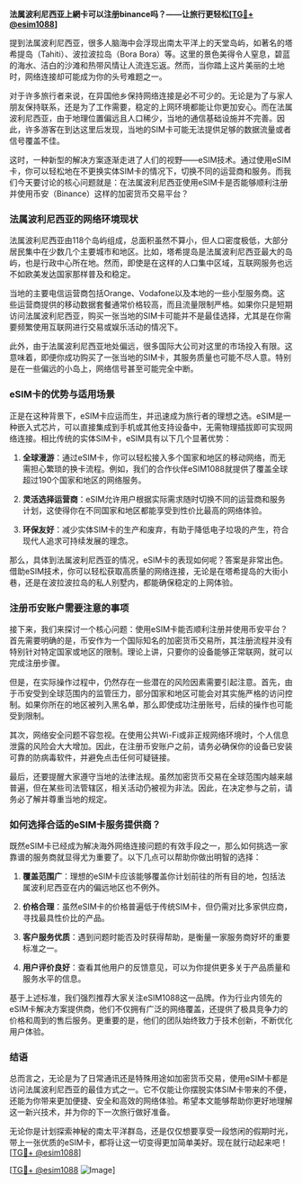 **法属波利尼西亚上網卡可以注册binance吗？——让旅行更轻松[[TG💪+ @esim1088](https://t.me/s/esim1088)]**

提到法属波利尼西亚，很多人脑海中会浮现出南太平洋上的天堂岛屿，如著名的塔希提岛（Tahiti）、波拉波拉岛（Bora Bora）等。这里的景色美得令人窒息，碧蓝的海水、洁白的沙滩和热带风情让人流连忘返。然而，当你踏上这片美丽的土地时，网络连接却可能成为你的头号难题之一。

对于许多旅行者来说，在异国他乡保持网络连接是必不可少的。无论是为了与家人朋友保持联系，还是为了工作需要，稳定的上网环境都能让你更加安心。而在法属波利尼西亚，由于地理位置偏远且人口稀少，当地的通信基础设施并不完善。因此，许多游客在到达这里后发现，当地的SIM卡可能无法提供足够的数据流量或者信号覆盖不佳。

这时，一种新型的解决方案逐渐走进了人们的视野——eSIM技术。通过使用eSIM卡，你可以轻松地在不更换实体SIM卡的情况下，切换不同的运营商和服务。而我们今天要讨论的核心问题就是：在法属波利尼西亚使用eSIM卡是否能够顺利注册并使用币安（Binance）这样的加密货币交易平台？

### 法属波利尼西亚的网络环境现状

法属波利尼西亚由118个岛屿组成，总面积虽然不算小，但人口密度极低，大部分居民集中在少数几个主要城市和地区。比如，塔希提岛是法属波利尼西亚最大的岛屿，也是行政中心所在地。然而，即使是在这样的人口集中区域，互联网服务也远不如欧美发达国家那样普及和稳定。

当地的主要电信运营商包括Orange、Vodafone以及本地的一些小型服务商。这些运营商提供的移动数据套餐通常价格较高，而且流量限制严格。如果你只是短期访问法属波利尼西亚，购买一张当地的SIM卡可能并不是最佳选择，尤其是在你需要频繁使用互联网进行交易或娱乐活动的情况下。

此外，由于法属波利尼西亚地处偏远，很多国际大公司对这里的市场投入有限。这意味着，即便你成功购买了一张当地的SIM卡，其服务质量也可能不尽人意。特别是在一些偏远的小岛上，网络信号甚至可能完全中断。

### eSIM卡的优势与适用场景

正是在这种背景下，eSIM卡应运而生，并迅速成为旅行者的理想之选。eSIM是一种嵌入式芯片，可以直接集成到手机或其他支持设备中，无需物理插拔即可实现网络连接。相比传统的实体SIM卡，eSIM具有以下几个显著优势：

1. **全球漫游**：通过eSIM卡，你可以轻松接入多个国家和地区的移动网络，而无需担心繁琐的换卡流程。例如，我们的合作伙伴eSIM1088就提供了覆盖全球超过190个国家和地区的网络服务。
   
2. **灵活选择运营商**：eSIM允许用户根据实际需求随时切换不同的运营商和服务计划，这使得你在不同国家和地区都能享受到性价比最高的网络体验。

3. **环保友好**：减少实体SIM卡的生产和废弃，有助于降低电子垃圾的产生，符合现代人追求可持续发展的理念。

那么，具体到法属波利尼西亚的情况，eSIM卡的表现如何呢？答案是非常出色。借助eSIM技术，你可以轻松获取高质量的网络连接，无论是在塔希提岛的大街小巷，还是在波拉波拉岛的私人别墅内，都能确保稳定的上网体验。

### 注册币安账户需要注意的事项

接下来，我们来探讨一个核心问题：使用eSIM卡能否顺利注册并使用币安平台？首先需要明确的是，币安作为一个国际知名的加密货币交易所，其注册流程并没有特别针对特定国家或地区的限制。理论上讲，只要你的设备能够正常联网，就可以完成注册步骤。

但是，在实际操作过程中，仍然存在一些潜在的风险因素需要引起注意。首先，由于币安受到全球范围内的监管压力，部分国家和地区可能会对其实施严格的访问控制。如果你所在的地区被列入黑名单，那么即使成功注册账号，后续的操作也可能受到限制。

其次，网络安全问题不容忽视。在使用公共Wi-Fi或非正规网络环境时，个人信息泄露的风险会大大增加。因此，在注册币安账户之前，请务必确保你的设备已安装可靠的防病毒软件，并避免点击任何可疑链接。

最后，还要提醒大家遵守当地的法律法规。虽然加密货币交易在全球范围内越来越普遍，但在某些司法管辖区，相关活动仍被视为非法。因此，在决定参与之前，请务必了解并尊重当地的规定。

### 如何选择合适的eSIM卡服务提供商？

既然eSIM卡已经成为解决海外网络连接问题的有效手段之一，那么如何挑选一家靠谱的服务商就显得尤为重要了。以下几点可以帮助你做出明智的选择：

1. **覆盖范围广**：理想的eSIM卡应该能够覆盖你计划前往的所有目的地，包括法属波利尼西亚在内的偏远地区也不例外。
   
2. **价格合理**：虽然eSIM卡的价格普遍低于传统SIM卡，但仍需对比多家供应商，寻找最具性价比的产品。

3. **客户服务优质**：遇到问题时能否及时获得帮助，是衡量一家服务商好坏的重要标准之一。

4. **用户评价良好**：查看其他用户的反馈意见，可以为你提供更多关于产品质量和服务水平的信息。

基于上述标准，我们强烈推荐大家关注eSIM1088这一品牌。作为行业内领先的eSIM卡解决方案提供商，他们不仅拥有广泛的网络覆盖，还提供了极具竞争力的价格和周到的售后服务。更重要的是，他们的团队始终致力于技术创新，不断优化用户体验。

### 结语

总而言之，无论是为了日常通讯还是特殊用途如加密货币交易，使用eSIM卡都是访问法属波利尼西亚的最佳方式之一。它不仅能让你摆脱实体SIM卡带来的不便，还能为你带来更加便捷、安全和高效的网络体验。希望本文能够帮助你更好地理解这一新兴技术，并为你的下一次旅行做好准备。

无论你是计划探索神秘的南太平洋群岛，还是仅仅想要享受一段悠闲的假期时光，带上一张优质的eSIM卡，都将让这一切变得更加简单美好。现在就行动起来吧！[[TG💪+ @esim1088](https://t.me/s/esim1088)]

[[TG💪+ @esim1088](https://t.me/s/esim1088) ![Image](https://i.postimg.cc/4NQfJmqS/Snipaste-2025-05-13-00-14-12.png)]